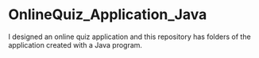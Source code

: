 # OnlineQuiz_Application_Java
I designed an online quiz application and this repository has folders of the application created with a Java program.

